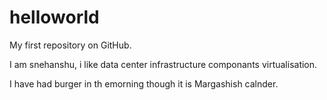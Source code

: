 # helloworld
My first repository on GitHub.

I am snehanshu, i like data center infrastructure componants virtualisation.

I have had burger in th emorning though it is Margashish calnder.
